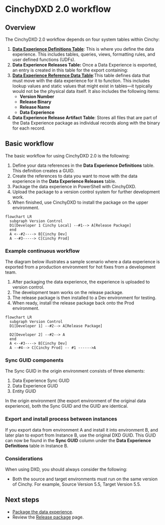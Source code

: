 # CinchyDXD 2.0 workflow

## Overview

The CinchyDXD 2.0 workflow depends on four system tables within Cinchy:

1. [**Data Experience Definitions Table**](/guides-for-using-cinchy/builder-guides/cinchydxd-utility/References/data-experience-definitions.md): This is where you define the data experience. This includes tables, queries, views, formatting rules, and user defined functions (UDFs).
1. **Data Experience Releases Table:** Once a Data Experience is exported, an entry is created in this table for the export containing:
1. [**Data Experience Reference Data Table**](/guides-for-using-cinchy/builder-guides/cinchydxd-utility/References/data-experience-reference.md):This table defines data that must move with the data experience for it to function. This includes lookup values and static values that might exist in tables—it typically would not be the physical data itself. It also includes the following items:
   * **Version Number**
   * **Release Binary**
   * **Release Name**
   * **Data Experience**
1. **Data Experience Release Artifact Table**: Stores all files that are part of the Data Experience package as individual records along with the binary for each record.

## Basic workflow 

The basic workflow for using CinchyDXD 2.0 is the following:

1. Define your data references in the **Data Experience Definitions** table. This definition creates a GUID.
1. Create the references to data you want to move with the data experience in the **Data Experience Releases** table.
1. Package the data experience in PowerShell with CinchyDXD.
1. Upload the package to a version control system for further development work.
1. When finished, use CinchyDXD to install the package on the upper environment.

```mermaid
flowchart LR
  subgraph Version Control 
  D1[Developer 1 Cinchy Local] --#1--> A[Release Package]
  end
  A <--#2----> B[Cinchy Dev]
  A --#3-----> C[Cinchy Prod]
```

### Example continuous workflow

The diagram below illustrates a sample scenario where a data experience is exported from a production environment for hot fixes from a development team.

1. After packaging the data experience, the experience is uploaded to version control.
1. The development team works on the release package.
1. The release package is then installed to a Dev environment for testing.
1. When ready, install the release package back onto the Prod environment.

```mermaid
flowchart LR
  subgraph Version Control 
  D1[Developer 1] --#2--> A[Release Package]

  D2[Developer 2] --#2--> A
  end
  A <--#3----> B[Cinchy Dev]
  A --#4--> C[Cinchy Prod] -- #1 ------>A
```

### Sync GUID components

The Sync GUID in the origin environment consists of three elements:

1. Data Experience Sync GUID
2. Data Experience GUID
3. Entity GUID

In the origin environment (the export environment of the original data experience), both the Sync GUID and the GUID are identical.

### Export and install process between instances

If you export data from environment A and install it into environment B, and later plan to export from Instance B, use the original DXD GUID. This GUID can now be found in the **Sync GUID** column under the **Data Experience Definitions** table in Instance B.

### Considerations

When using DXD, you should always consider the following:

- Both the source and target environments must run on the same version of Cinchy. For example, Source Version 5.5, Target Version 5.5.


## Next steps

- [Package the data experience]().
- Review the [Release package]() page.